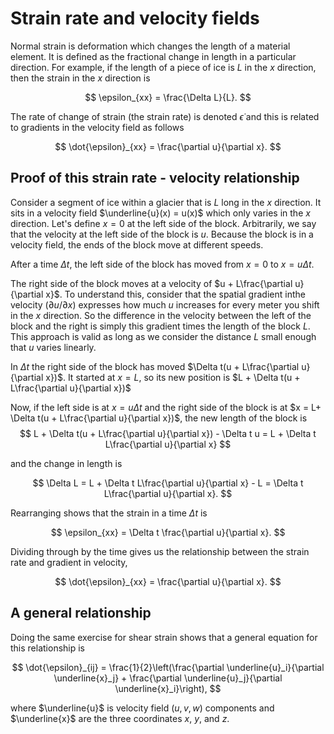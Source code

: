 # Strain rate and velocity fields
Normal strain is deformation which changes the length of a material element. It is defined as the fractional change in length in a particular direction. For example, if the length of a piece of ice is $L$ in the $x$ direction, then the strain in the $x$ direction is

$$
\epsilon_{xx} = \frac{\Delta L}{L}.
$$


The rate of change of strain (the strain rate) is denoted $\dot{\epsilon}$ and this is related to gradients in the velocity field as follows

$$
\dot{\epsilon}_{xx} = \frac{\partial u}{\partial x}.
$$


## Proof of this strain rate - velocity relationship  

Consider a segment of ice within a glacier that is $L$ long in the $x$ direction. It sits in a velocity field $\underline{u}(x) = u(x)$ which only varies in the $x$ direction. Let's define $x=0$ at the left side of the block. Arbitrarily, we say that the velocity at the left side of the block is $u$. Because the block is in a velocity field, the ends of the block move at different speeds. 

After a time $\Delta t$, the left side of the block has moved from $x=0$ to $x = u\Delta t$. 

The right side of the block moves at a velocity of $u + L\frac{\partial u}{\partial x}$. To understand this, consider that the spatial gradient inthe velocity ($\partial u/\partial x$) expresses how much $u$ increases for every meter you shift in the $x$ direction. So the difference in the velocity between the left of the block and the right is simply this gradient times the length of the block $L$. This approach is valid as long as we consider the distance $L$ small enough that $u$ varies linearly. 

In $\Delta t$ the right side of the block has moved $\Delta t(u + L\frac{\partial u}{\partial x})$. It started at $x = L$, so its new position is $L + \Delta t(u + L\frac{\partial u}{\partial x})$


Now, if the left side is at  $x = u\Delta t$ and the right side of the block is  at $x = L+ \Delta t(u + L\frac{\partial u}{\partial x})$, the new length of the block is 
$$
L + \Delta t(u + L\frac{\partial u}{\partial x}) - \Delta t u = L + \Delta t L\frac{\partial u}{\partial x}
$$

and the change in length is

$$
\Delta L = L + \Delta t L\frac{\partial u}{\partial x} - L = \Delta t L\frac{\partial u}{\partial x}.
$$

Rearranging shows that the strain in a time $\Delta t$ is

$$
\epsilon_{xx} = \Delta t \frac{\partial u}{\partial x}.
$$

Dividing through by the time gives us the relationship between the strain rate and gradient in velocity,

$$
\dot{\epsilon}_{xx} = \frac{\partial u}{\partial x}.
$$

## A general relationship

Doing the same exercise for shear strain shows that a general equation for this relationship is 

$$
\dot{\epsilon}_{ij} = \frac{1}{2}\left(\frac{\partial \underline{u}_i}{\partial \underline{x}_j} + \frac{\partial \underline{u}_j}{\partial \underline{x}_i}\right),
$$

where $\underline{u}$ is velocity field $(u, v, w)$ components and $\underline{x}$ are the three coordinates $x$, $y$, and $z$. 